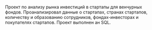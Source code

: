 Проект по анализу рынка инвестиций в стартапы для венчурных фондов.
Проанализировал данные о стартапах, странах стартапов, количеству и образованию сотрудников, фондах-инвесторах и покупателях стартапов. Проект выполнен ан SQL.
